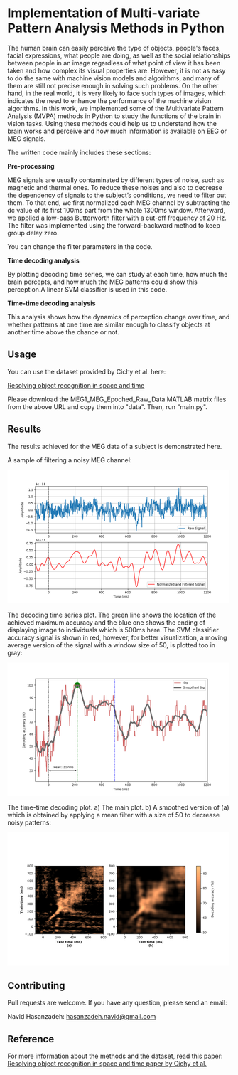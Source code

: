 # Implementation of Multi-variate Pattern Analysis Methods in Python

The human brain can easily perceive the type of objects, people's faces, facial expressions, what people are doing, as well as the social relationships between people in an image regardless of what point of view it has been taken and how complex its visual properties are. However, it is not as easy to do the same with machine vision models and algorithms, and many of them are still not precise enough in solving such problems. On the other hand, in the real world, it is very likely to face such types of images, which indicates the need to enhance the performance of the machine vision algorithms. 
In this work, we implemented some of the Multivariate Pattern Analysis (MVPA) methods in Python to study the functions of the brain in vision tasks. Using these methods could help us to understand how the brain works and perceive and how much information is available on EEG or MEG signals.

The written code mainly includes these sections:

**Pre-processing**

MEG signals are usually contaminated by different types of noise, such as magnetic and thermal ones. To reduce these noises and also to decrease the dependency of signals to the subject’s conditions, we need to filter out them. To that end, we first normalized each MEG channel by subtracting the dc value of its first 100ms part from the whole 1300ms window. Afterward, we applied a low-pass Butterworth filter with a cut-off frequency of 20 Hz. The filter was implemented using the forward-backward method to keep group delay zero.

You can change the filter parameters in the code.

**Time decoding analysis**

By plotting decoding time series, we can study at each time, how much the brain percepts, and how much the MEG patterns could show this perception.A linear SVM classifier is used in this code.

**Time-time decoding analysis**

This analysis shows how the dynamics of perception change over time, and whether patterns at one time are similar enough to classify objects at another time above the chance or not.


## Usage
You can use the dataset provided by Cichy et al. here:

[Resolving object recognition in space and time](http://userpage.fu-berlin.de/rmcichy/nn_project_page/main.html)

Please download the MEG1_MEG_Epoched_Raw_Data MATLAB matrix files from the above URL and copy them into "data". Then, run "main.py".

## Results
The results achieved for the MEG data of a subject is demonstrated here.

A sample of filtering a noisy MEG channel:

<img src="/results/sample_filtering_01_01.png" width="500" height="300">

The decoding time series plot. The green line shows the location of the achieved maximum accuracy and the blue one shows the ending of displaying image to individuals which is 500ms here. The SVM classifier accuracy signal is shown in red, however, for better visualization, a moving average version of the signal with a window size of 50, is plotted too in gray:

<img src="/results/decoding_time_series_01_01.png" width="500" height="300">

The time-time decoding plot. a) The main plot. b) A smoothed version of (a) which is obtained by applying a mean filter with a size of 50 to decrease noisy patterns:

<img src="/results/temporal_generalization_01_01.png" width="500" height="300">


## Contributing
Pull requests are welcome. If you have any question, please send an email:

Navid Hasanzadeh: [hasanzadeh.navid@gmail.com](mailto:https://choosealicense.com/licenses/mit/)

## Reference

For more information about the methods and the dataset, read this paper:
[Resolving object recognition in space and time paper by Cichy et al.](http://userpage.fu-berlin.de/rmcichy/nn_project_page/main.html)

